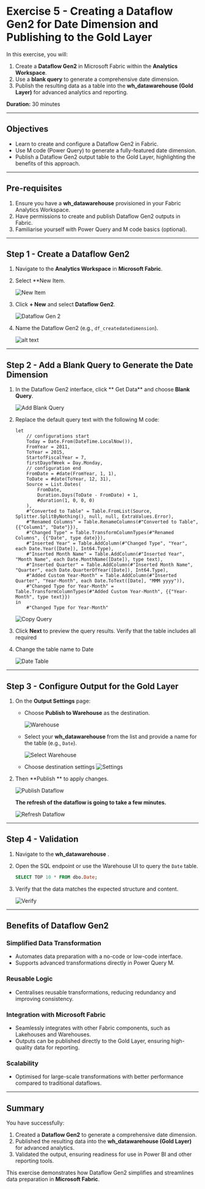 # Exercise 5 - Creating a Dataflow Gen2 for Date Dimension and Publishing to the Gold Layer

In this exercise, you will:
1. Create a **Dataflow Gen2** in Microsoft Fabric within the **Analytics Workspace**.
2. Use a **blank query** to generate a comprehensive date dimension.
3. Publish the resulting data as a table into the **wh_datawarehouse (Gold Layer)** for advanced analytics and reporting.

**Duration:** 30 minutes

---

## **Objectives**
- Learn to create and configure a Dataflow Gen2 in Fabric.
- Use M code (Power Query) to generate a fully-featured date dimension.
- Publish a Dataflow Gen2 output table to the Gold Layer, highlighting the benefits of this approach.

---

## **Pre-requisites**
1. Ensure you have a **wh_datawarehouse** provisioned in your Fabric Analytics Workspace.
2. Have permissions to create and publish Dataflow Gen2 outputs in Fabric.
3. Familiarise yourself with Power Query and M code basics (optional).

---

## **Step 1 - Create a Dataflow Gen2**

1. Navigate to the **Analytics Workspace** in **Microsoft Fabric**.
2. Select **New Item.

   ![New Item](../../media/Dataflow/dataflow-1.png)

3. Click **+ New** and select **Dataflow Gen2**.

    ![Dataflow Gen 2](../../media/Dataflow/dataflow-2.png)

4. Name the Dataflow Gen2 (e.g., `df_createdatedimension`).
      
      ![alt text](../../media/Dataflow/dataflow-4.png)
---

## **Step 2 - Add a Blank Query to Generate the Date Dimension**

1. In the Dataflow Gen2 interface, click ** Get Data** and choose **Blank Query**.

    ![Add Blank Query](../../media/Dataflow/dataflow-5.png)

2. Replace the default query text with the following M code:

    ```powerquery
    let
        // configurations start
        Today = Date.From(DateTime.LocalNow()), 
        FromYear = 2011, 
        ToYear = 2015, 
        StartofFiscalYear = 7, 
        firstDayofWeek = Day.Monday, 
        // configuration end
        FromDate = #date(FromYear, 1, 1),
        ToDate = #date(ToYear, 12, 31),
        Source = List.Dates(
            FromDate,
            Duration.Days(ToDate - FromDate) + 1,
            #duration(1, 0, 0, 0)
        ),
        #"Converted to Table" = Table.FromList(Source, Splitter.SplitByNothing(), null, null, ExtraValues.Error),
        #"Renamed Columns" = Table.RenameColumns(#"Converted to Table", {{"Column1", "Date"}}),
        #"Changed Type" = Table.TransformColumnTypes(#"Renamed Columns", {{"Date", type date}}),
        #"Inserted Year" = Table.AddColumn(#"Changed Type", "Year", each Date.Year([Date]), Int64.Type),
        #"Inserted Month Name" = Table.AddColumn(#"Inserted Year", "Month Name", each Date.MonthName([Date]), type text),
        #"Inserted Quarter" = Table.AddColumn(#"Inserted Month Name", "Quarter", each Date.QuarterOfYear([Date]), Int64.Type),
        #"Added Custom Year-Month" = Table.AddColumn(#"Inserted Quarter", "Year-Month", each Date.ToText([Date], "MMM yyyy")),
        #"Changed Type for Year-Month" = Table.TransformColumnTypes(#"Added Custom Year-Month", {{"Year-Month", type text}})
    in
        #"Changed Type for Year-Month"
    ```

    ![Copy Query](../../media/Dataflow/dataflow-6.png)

3. Click **Next** to preview the query results. Verify that the table includes all required 

4. Change the table name to Date

    ![Date Table](../../media/Dataflow/date-table.png)
---

## **Step 3 - Configure Output for the Gold Layer**

1. On the **Output Settings** page:
   - Choose **Publish to Warehouse** as the destination.
   
      ![Warehouse](../../media/Dataflow/dataflow-7.png)
   
   - Select your **wh_datawarehouse** from the list and provide a name for the table (e.g., `Date`).
   
      ![Select Warehouse](../../media/Dataflow/dataflow-8.png)
   
   
   - Choose destination settings
      ![Settings](../../media/Dataflow/dataflow-9.png)
    

2. Then **Publish ** to apply changes.

    
    ![Publish Dataflow](../../media/Dataflow/dataflow-10.png)

    **The refresh of the dataflow is going to take a few minutes.**

    ![Refresh Dataflow](../../media/Dataflow/refresh-data-flow.png)
---

## **Step 4 - Validation**

1. Navigate to the **wh_datawarehouse** .
2. Open the SQL endpoint or use the Warehouse UI to query the `Date` table.

    ```sql
    SELECT TOP 10 * FROM dbo.Date;
    ```

3. Verify that the data matches the expected structure and content.

   ![Verify](../../media/Dataflow/dataflow-13.png)

---

## **Benefits of Dataflow Gen2**

### **Simplified Data Transformation**
- Automates data preparation with a no-code or low-code interface.
- Supports advanced transformations directly in Power Query M.

### **Reusable Logic**
- Centralises reusable transformations, reducing redundancy and improving consistency.

### **Integration with Microsoft Fabric**
- Seamlessly integrates with other Fabric components, such as Lakehouses and Warehouses.
- Outputs can be published directly to the Gold Layer, ensuring high-quality data for reporting.

### **Scalability**
- Optimised for large-scale transformations with better performance compared to traditional dataflows.

---

## **Summary**

You have successfully:
1. Created a **Dataflow Gen2** to generate a comprehensive date dimension.
2. Published the resulting data into the **wh_datawarehouse (Gold Layer)** for advanced analytics.
3. Validated the output, ensuring readiness for use in Power BI and other reporting tools.

This exercise demonstrates how Dataflow Gen2 simplifies and streamlines data preparation in **Microsoft Fabric**.
